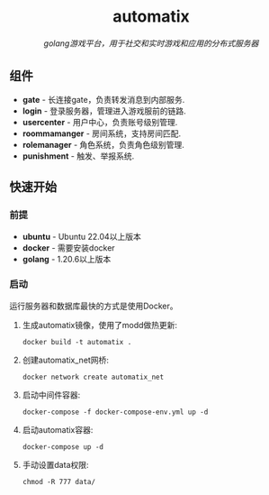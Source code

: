 <p align="center">
<h1 align="center">automatix</h1>
<h6 align="center">golang游戏平台，用于社交和实时游戏和应用的分布式服务器 </h6>
</p>


## 组件

* **gate** - 长连接gate，负责转发消息到内部服务.
* **login** - 登录服务器，管理进入游戏服前的链路.
* **usercenter** - 用户中心，负责账号级别管理.
* **roommamanger** - 房间系统，支持房间匹配.
* **rolemanager** - 角色系统，负责角色级别管理.
* **punishment** - 触发、举报系统.

## 快速开始
### 前提
* **ubuntu** - Ubuntu 22.04以上版本
* **docker** - 需要安装docker
* **golang** - 1.20.6以上版本

### 启动
运行服务器和数据库最快的方式是使用Docker。

1. 生成automatix镜像，使用了modd做热更新:

   ```shell
   docker build -t automatix .
   ```

2. 创建automatix_net网桥:

   ```shell
   docker network create automatix_net
   ```

3. 启动中间件容器:

   ```shell
   docker-compose -f docker-compose-env.yml up -d
   ```

4. 启动automatix容器:

   ```shell
   docker-compose up -d 
   ```

5. 手动设置data权限:

   ```shell
   chmod -R 777 data/
   ```